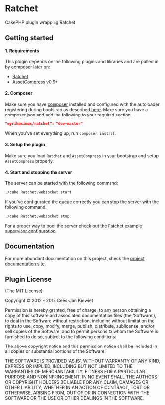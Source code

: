 Ratchet
=======

CakePHP plugin wrapping Ratchet

## Getting started ##

#### 1. Requirements ####

This plugin depends on the following plugins and libraries and are pulled in by composer later on:

- [Ratchet](https://github.com/cboden/Ratchet)
- [AssetCompress](https://github.com/markstory/asset_compress) v0.9+

#### 2. Composer ####

Make sure you have [composer](http://getcomposer.org/) installed and configured with the autoloader registering during bootstrap as described [here](http://ceeram.github.io/blog/2013/02/22/using-composer-with-cakephp-2-dot-x/). Make sure you have a composer.json and add the following to your required section.

```json
"wyrihaximus/ratchet": "dev-master"
```

When you've set everything up, run `composer install`.

#### 3. Setup the plugin ####

Make sure you load `Ratchet` and `AssetCompress` in your bootstrap and setup `AssetCompress` properly.

#### 4. Start and stopping the server ####

The server can be started with the following command:

```bash
./cake Ratchet.websocket start
```

If you've configurated the queue correctly you can stop the server with the following command:

```bash
./cake Ratchet.websocket stop
```

For a proper way to boot the server check out the [Ratchet example supervisor configuration](http://socketo.me/docs/deploy#supervisor).

## Documentation ##

For more abundant documentation on this project, check the [project documentation site](http://wyrihaximus.net/projects/cakephp/ratchet/documentation.html "Ratchet for CakePHP documentation").

## Plugin License ##

(The MIT License)

Copyright © 2012 - 2013 Cees-Jan Kiewiet

Permission is hereby granted, free of charge, to any person obtaining a copy of this software and associated documentation files (the ‘Software’), to deal in the Software without restriction, including without limitation the rights to use, copy, modify, merge, publish, distribute, sublicense, and/or sell copies of the Software, and to permit persons to whom the Software is furnished to do so, subject to the following conditions:

The above copyright notice and this permission notice shall be included in all copies or substantial portions of the Software.

THE SOFTWARE IS PROVIDED ‘AS IS’, WITHOUT WARRANTY OF ANY KIND, EXPRESS OR IMPLIED, INCLUDING BUT NOT LIMITED TO THE WARRANTIES OF MERCHANTABILITY, FITNESS FOR A PARTICULAR PURPOSE AND NONINFRINGEMENT. IN NO EVENT SHALL THE AUTHORS OR COPYRIGHT HOLDERS BE LIABLE FOR ANY CLAIM, DAMAGES OR OTHER LIABILITY, WHETHER IN AN ACTION OF CONTRACT, TORT OR OTHERWISE, ARISING FROM, OUT OF OR IN CONNECTION WITH THE SOFTWARE OR THE USE OR OTHER DEALINGS IN THE SOFTWARE.